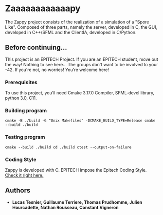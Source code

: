 # Zaaaaaaaaaaaapy

The Zappy project consists of the realization of a simulation of a "Spore Like".
Composed of three parts, namely the server, developed in C, the GUI, developed in C++/SFML and the ClientIA, developed in C/Python.

## Before continuing...

This project is an EPITECH Project. If you are an EPITECH student, move out the way! Nothing to see here... The groups don't want to be involved to your -42.
If you're not, no worries! You're welcome here!

### Prerequisites

To use this project, you'll need Cmake 3.17.0 Compiler, SFML-devel library, python 3.0, C11.

### Building program

``cmake -B ./build -G "Unix Makefiles" -DCMAKE_BUILD_TYPE=Release
cmake --build ./build``

### Testing program
``cmake --build ./build
cd ./build
ctest --output-on-failure``

### Coding Style

Zappy is developed with C. EPITECH impose the Epitech Coding Style. [Check it right here.](https://intra.epitech.eu/file/Public/technical-documentations/epitech_c_coding_style.pdf)

## Authors

* **Lucas Tesnier, Guillaume Terriere, Thomas Prudhomme, Julien Hourcadette, Nathan Rousseau, Constant Vigneron**